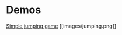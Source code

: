 # Demos

[Simple jumping game](https://nicolylw.github.io/simple-jumping-game)
[[images/jumping.png]]
